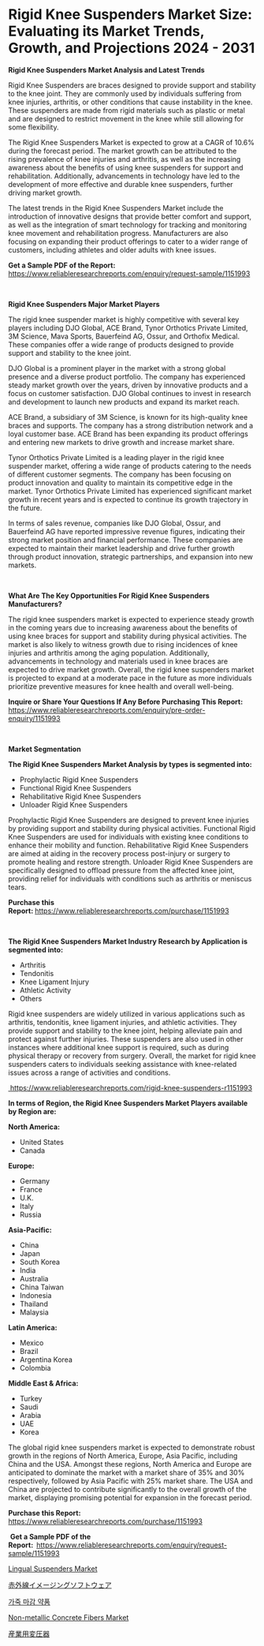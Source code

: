 <p><h1>Rigid Knee Suspenders Market Size: Evaluating its Market Trends, Growth, and Projections 2024 - 2031</h1></p><p><strong>Rigid Knee Suspenders Market Analysis and Latest Trends</strong></p>
<p><p>Rigid Knee Suspenders are braces designed to provide support and stability to the knee joint. They are commonly used by individuals suffering from knee injuries, arthritis, or other conditions that cause instability in the knee. These suspenders are made from rigid materials such as plastic or metal and are designed to restrict movement in the knee while still allowing for some flexibility.</p><p>The Rigid Knee Suspenders Market is expected to grow at a CAGR of 10.6% during the forecast period. The market growth can be attributed to the rising prevalence of knee injuries and arthritis, as well as the increasing awareness about the benefits of using knee suspenders for support and rehabilitation. Additionally, advancements in technology have led to the development of more effective and durable knee suspenders, further driving market growth.</p><p>The latest trends in the Rigid Knee Suspenders Market include the introduction of innovative designs that provide better comfort and support, as well as the integration of smart technology for tracking and monitoring knee movement and rehabilitation progress. Manufacturers are also focusing on expanding their product offerings to cater to a wider range of customers, including athletes and older adults with knee issues.</p></p>
<p><strong>Get a Sample PDF of the Report:&nbsp;</strong> <a href="https://www.reliableresearchreports.com/enquiry/request-sample/1151993">https://www.reliableresearchreports.com/enquiry/request-sample/1151993</a></p>
<p>&nbsp;</p>
<p><strong>Rigid Knee Suspenders Major Market Players</strong></p>
<p><p>The rigid knee suspender market is highly competitive with several key players including DJO Global, ACE Brand, Tynor Orthotics Private Limited, 3M Science, Mava Sports, Bauerfeind AG, Ossur, and Orthofix Medical. These companies offer a wide range of products designed to provide support and stability to the knee joint.</p><p>DJO Global is a prominent player in the market with a strong global presence and a diverse product portfolio. The company has experienced steady market growth over the years, driven by innovative products and a focus on customer satisfaction. DJO Global continues to invest in research and development to launch new products and expand its market reach.</p><p>ACE Brand, a subsidiary of 3M Science, is known for its high-quality knee braces and supports. The company has a strong distribution network and a loyal customer base. ACE Brand has been expanding its product offerings and entering new markets to drive growth and increase market share.</p><p>Tynor Orthotics Private Limited is a leading player in the rigid knee suspender market, offering a wide range of products catering to the needs of different customer segments. The company has been focusing on product innovation and quality to maintain its competitive edge in the market. Tynor Orthotics Private Limited has experienced significant market growth in recent years and is expected to continue its growth trajectory in the future.</p><p>In terms of sales revenue, companies like DJO Global, Ossur, and Bauerfeind AG have reported impressive revenue figures, indicating their strong market position and financial performance. These companies are expected to maintain their market leadership and drive further growth through product innovation, strategic partnerships, and expansion into new markets.</p></p>
<p>&nbsp;</p>
<p><strong>What Are The Key Opportunities For Rigid Knee Suspenders Manufacturers?</strong></p>
<p><p>The rigid knee suspenders market is expected to experience steady growth in the coming years due to increasing awareness about the benefits of using knee braces for support and stability during physical activities. The market is also likely to witness growth due to rising incidences of knee injuries and arthritis among the aging population. Additionally, advancements in technology and materials used in knee braces are expected to drive market growth. Overall, the rigid knee suspenders market is projected to expand at a moderate pace in the future as more individuals prioritize preventive measures for knee health and overall well-being.</p></p>
<p><strong>Inquire or Share Your Questions If Any Before Purchasing This Report:</strong> <a href="https://www.reliableresearchreports.com/enquiry/pre-order-enquiry/1151993">https://www.reliableresearchreports.com/enquiry/pre-order-enquiry/1151993</a></p>
<p>&nbsp;</p>
<p><strong>Market Segmentation</strong></p>
<p><strong>The Rigid Knee Suspenders Market Analysis by types is segmented into:</strong></p>
<p><ul><li>Prophylactic Rigid Knee Suspenders</li><li>Functional Rigid Knee Suspenders</li><li>Rehabilitative Rigid Knee Suspenders</li><li>Unloader Rigid Knee Suspenders</li></ul></p>
<p><p>Prophylactic Rigid Knee Suspenders are designed to prevent knee injuries by providing support and stability during physical activities. Functional Rigid Knee Suspenders are used for individuals with existing knee conditions to enhance their mobility and function. Rehabilitative Rigid Knee Suspenders are aimed at aiding in the recovery process post-injury or surgery to promote healing and restore strength. Unloader Rigid Knee Suspenders are specifically designed to offload pressure from the affected knee joint, providing relief for individuals with conditions such as arthritis or meniscus tears.</p></p>
<p><strong>Purchase this Report:&nbsp;</strong><a href="https://www.reliableresearchreports.com/purchase/1151993">https://www.reliableresearchreports.com/purchase/1151993</a></p>
<p>&nbsp;</p>
<p><strong>The Rigid Knee Suspenders Market Industry Research by Application is segmented into:</strong></p>
<p><ul><li>Arthritis</li><li>Tendonitis</li><li>Knee Ligament Injury</li><li>Athletic Activity</li><li>Others</li></ul></p>
<p><p>Rigid knee suspenders are widely utilized in various applications such as arthritis, tendonitis, knee ligament injuries, and athletic activities. They provide support and stability to the knee joint, helping alleviate pain and protect against further injuries. These suspenders are also used in other instances where additional knee support is required, such as during physical therapy or recovery from surgery. Overall, the market for rigid knee suspenders caters to individuals seeking assistance with knee-related issues across a range of activities and conditions.</p></p>
<p><a href="https://www.reliableresearchreports.com/rigid-knee-suspenders-r1151993">&nbsp;https://www.reliableresearchreports.com/rigid-knee-suspenders-r1151993</a></p>
<p><strong>In terms of Region, the Rigid Knee Suspenders Market Players available by Region are:</strong></p>
<p>
    <p> <strong> North America: </strong>
        <ul>
            <li>United States</li>
            <li>Canada</li>
        </ul>
        </p> 
    <p> <strong> Europe: </strong>
        <ul>
            <li>Germany</li>
            <li>France</li>
            <li>U.K.</li>
            <li>Italy</li>
            <li>Russia</li>
        </ul>
        </p> 
    <p> <strong> Asia-Pacific: </strong>
        <ul>
            <li>China</li>
            <li>Japan</li>
            <li>South Korea</li>
            <li>India</li>
            <li>Australia</li>
            <li>China Taiwan</li>
            <li>Indonesia</li>
            <li>Thailand</li>
            <li>Malaysia</li>
        </ul>
        </p> 
    <p> <strong> Latin America: </strong>
        <ul>
            <li>Mexico</li>
            <li>Brazil</li>
            <li>Argentina Korea</li>
            <li>Colombia</li>
        </ul>
        </p> 
    <p> <strong> Middle East & Africa: </strong>
        <ul>
            <li>Turkey</li>
            <li>Saudi</li>
            <li>Arabia</li>
            <li>UAE</li>
            <li>Korea</li>
        </ul>
    </p>
    </p>
<p><p>The global rigid knee suspenders market is expected to demonstrate robust growth in the regions of North America, Europe, Asia Pacific, including China and the USA. Amongst these regions, North America and Europe are anticipated to dominate the market with a market share of 35% and 30% respectively, followed by Asia Pacific with 25% market share. The USA and China are projected to contribute significantly to the overall growth of the market, displaying promising potential for expansion in the forecast period.</p></p>
<p><strong>Purchase this Report: </strong><a href="https://www.reliableresearchreports.com/purchase/1151993">https://www.reliableresearchreports.com/purchase/1151993</a></p>
<p>&nbsp;<strong>Get a Sample PDF of the Report:&nbsp;&nbsp;</strong><a href="https://www.reliableresearchreports.com/enquiry/request-sample/1151993">https://www.reliableresearchreports.com/enquiry/request-sample/1151993</a></p>
<p><strong></strong></p>
<p><p><a href="https://github.com/Sarissaschmalingtr6fz2739/Market-Research-Report-List-2/blob/main/lingual-suspenders-market.md">Lingual Suspenders Market</a></p><p><a href="https://medium.com/@billyhopkins526/%E8%B5%A4%E5%A4%96%E7%B7%9A%E3%82%A4%E3%83%A1%E3%83%BC%E3%82%B8%E3%83%B3%E3%82%B0%E3%82%BD%E3%83%95%E3%83%88%E3%82%A6%E3%82%A7%E3%82%A2%E5%B8%82%E5%A0%B4%E3%81%AE%E8%A6%8F%E6%A8%A1-cagr-%E3%83%88%E3%83%AC%E3%83%B3%E3%83%892024-2030-2925a856fe0c">赤外線イメージングソフトウェア</a></p><p><a href="https://medium.com/@gummibear5656757/%EA%B0%80%EC%A3%BD-%EB%A7%88%EA%B0%90-%ED%99%94%ED%95%99%EC%A0%9C%ED%92%88-%EC%8B%9C%EC%9E%A5-%EA%B7%9C%EB%AA%A8%EB%8A%94-%EA%B8%80%EB%A1%9C%EB%B2%8C-%EC%82%B0%EC%97%85%EC%97%90%EC%84%9C-%EC%B5%9C%EA%B3%A0%EC%9D%98-%EB%A7%88%EC%BC%80%ED%8C%85-%EC%B1%84%EB%84%90%EC%9D%84-%EB%82%98%ED%83%80%EB%82%B8%EB%8B%A4-919c00a139e3">가죽 마감 약품</a></p><p><a href="https://issuu.com/reportprime-2/docs/non-metallic-concrete-fibers-market-size-2030.pptx">Non-metallic Concrete Fibers Market</a></p><p><a href="https://medium.com/@isomgleason2023/%E7%94%A3%E6%A5%AD%E7%94%A8%E3%83%88%E3%83%A9%E3%83%B3%E3%82%B9%E3%83%95%E3%82%A9%E3%83%BC%E3%83%9E%E3%83%BC%E5%B8%82%E5%A0%B4%E3%81%AE%E3%82%A4%E3%83%B3%E3%82%B5%E3%82%A4%E3%83%88-%E5%B8%82%E5%A0%B4%E3%83%88%E3%83%AC%E3%83%B3%E3%83%89-%E6%88%90%E9%95%B7-%E4%BA%88%E6%B8%AC-2024%E5%B9%B4%E3%81%8B%E3%82%892031%E5%B9%B4-116e110efa7d">産業用変圧器</a></p></p>